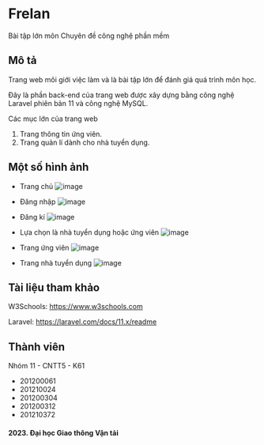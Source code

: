# Frelan
Bài tập lớn môn Chuyên đề công nghệ phần mềm

## Mô tả
Trang web môi giới việc làm và là bài tập lớn để đánh giá quá trình môn học.

Đây là phần back-end của trang web được xây dựng bằng công nghệ Laravel phiên bản 11 và công nghệ MySQL.

Các mục lớn của trang web
  
  1. Trang thông tin ứng viên.
  2. Trang quản lí dành cho nhà tuyển dụng.

## Một số hình ảnh
  * Trang chủ
  ![image](https://github.com/ngquy02/Web_Backend_Frelan/assets/85392867/dea3869d-85d1-4780-b650-ae2937b13065)

  * Đăng nhập
  ![image](https://github.com/ngquy02/Web_Backend_Frelan/assets/85392867/8cfc08df-b2aa-4445-9b2f-fa29b6ee1597)

  * Đăng kí
  ![image](https://github.com/ngquy02/Web_Backend_Frelan/assets/85392867/dc8375fe-e407-47ec-8945-fa38b6b81c69)

  * Lựa chọn là nhà tuyển dụng hoặc ứng viên
  ![image](https://github.com/ngquy02/Web_Backend_Frelan/assets/85392867/40873f72-4a85-4ba0-be73-2c07dc735d06)
  
  * Trang ứng viên
  ![image](https://github.com/ngquy02/Web_Backend_Frelan/assets/85392867/9cfaacdb-2f8c-4385-a4bd-cf93372a72b6)

  * Trang nhà tuyển dụng
  ![image](https://github.com/ngquy02/Web_Backend_Frelan/assets/85392867/f4c20a13-3da6-4d1f-b7f5-3cc99f2fbafd)

## Tài liệu tham khảo
W3Schools: https://www.w3schools.com

Laravel: https://laravel.com/docs/11.x/readme

## Thành viên
Nhóm 11 - CNTT5 - K61

  * 201200061
  * 201210024
  * 201200304
  * 201200312
  * 201210372
  
#### 2023. Đại học Giao thông Vận tải
